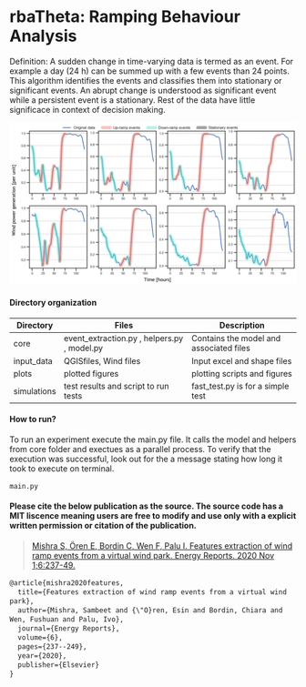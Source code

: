# <h1> rbaTheta: Ramping Behaviour Analysis

Definition: A sudden change in time-varying data is termed as an event. For example a day (24 h) can be summed up with a few
events than 24 points. This algorithm identifies the events and classifies them into stationary or significant events.
An abrupt change is understood as significant event while a persistent event is a stationary. Rest of the data have little
significace in context of decision making.

![rbaTheta](/plots/plotted_figures/RBAevents_new.png?raw=true)

#### Directory organization

| Directory   | Files                                       | Description                             |
| ----------- | ------------------------------------------- | --------------------------------------- |
| core        | event_extraction.py , helpers.py , model.py | Contains the model and associated files |
| input_data  | QGISfiles, Wind files                       | Input excel and shape files             |
| plots       | plotted figures                             | plotting scripts and figures            |
| simulations | test results and script to run tests        | fast_test.py is for a simple test       |

#### How to run?

To run an experiment execute the main.py file. It calls the model and helpers from core folder and exectues as a parallel process. To verify that the execution was successful, look out for the a message stating how long it took to execute on terminal.

```
main.py
```

#### **Please cite the below publication as the source. The source code has a MIT liscence meaning users are free to modify and use only with a explicit written permission or citation of the publication.**

> [Mishra S, Ören E, Bordin C, Wen F, Palu I. Features extraction of wind ramp events from a virtual wind park. Energy Reports. 2020 Nov 1;6:237-49.](https://doi.org/10.1016/j.egyr.2020.08.047)

```
@article{mishra2020features,
  title={Features extraction of wind ramp events from a virtual wind park},
  author={Mishra, Sambeet and {\"O}ren, Esin and Bordin, Chiara and Wen, Fushuan and Palu, Ivo},
  journal={Energy Reports},
  volume={6},
  pages={237--249},
  year={2020},
  publisher={Elsevier}
}
```
